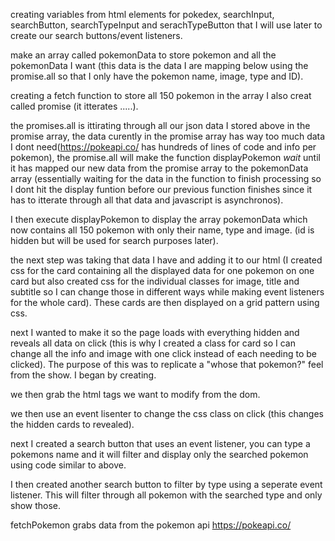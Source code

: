 creating variables from html elements for pokedex, searchInput, searchButton, searchTypeInput and serachTypeButton that I will use later to create our search buttons/event listeners.

make an array called pokemonData to store pokemon and all the pokemonData I want (this data is the data I are mapping below using the promise.all so that I only have the pokemon name, image, type and ID).

creating a fetch function to store all 150 pokemon in the array I also creat called promise (it itterates .....).

the promises.all is ittirating through all our json data I stored above in the promise array, the data curently in the promise array has way too much data I dont need(https://pokeapi.co/ has hundreds of lines of code and info per pokemon), the promise.all will make the function displayPokemon _wait_ until it has mapped our new data from the promise array to the pokemonData array (essentially waiting for the data in the function to finish processing so I dont hit the display funtion before our previous function finishes since it has to itterate through all that data and javascript is asynchronos).

I then execute displayPokemon to display the array pokemonData which now contains all 150 pokemon with only their name, type and image. (id is hidden but will be used for search purposes later).

the next step was taking that data I have and adding it to our html (I created css for the card containing all the displayed data for one pokemon on one card but also created css for the individual classes for image, title and subtitle so I can change those in different ways while making event listeners for the whole card). These cards are then displayed on a grid pattern using css.

next I wanted to make it so the page loads with everything hidden and reveals all data on click (this is why I created a class for card so I can change all the info and image with one click instead of each needing to be clicked). The purpose of this was to replicate a "whose that pokemon?" feel from the show.
I began by creating.

we then grab the html tags we want to modify from the dom.

we then use an event lisenter to change the css class on click (this changes the hidden cards to revealed).

next I created a search button that uses an event listener, you can type a pokemons name and it will filter and display only the searched pokemon using code similar to above.

I then created another search button to filter by type using a seperate event listener. This will filter through all pokemon with the searched type and only show those.

fetchPokemon grabs data from the pokemon api https://pokeapi.co/

